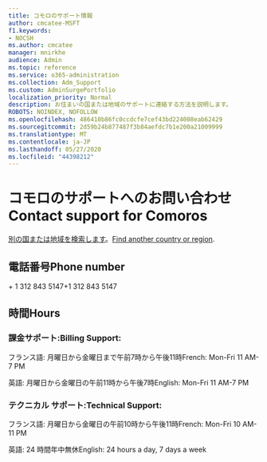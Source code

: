 ```yaml
---
title: コモロのサポート情報
author: cmcatee-MSFT
f1.keywords:
- NOCSH
ms.author: cmcatee
manager: mnirkhe
audience: Admin
ms.topic: reference
ms.service: o365-administration
ms.collection: Adm_Support
ms.custom: AdminSurgePortfolio
localization_priority: Normal
description: お住まいの国または地域のサポートに連絡する方法を説明します。
ROBOTS: NOINDEX, NOFOLLOW
ms.openlocfilehash: 486410b86fc0ccdcfe7cef43bd224008eab62429
ms.sourcegitcommit: 2d59b24b877487f3b84aefdc7b1e200a21009999
ms.translationtype: MT
ms.contentlocale: ja-JP
ms.lasthandoff: 05/27/2020
ms.locfileid: "44398212"
---
```

# <a name="contact-support-for-comoros"></a><span data-ttu-id="4eef3-103">コモロのサポートへのお問い合わせ</span><span class="sxs-lookup"><span data-stu-id="4eef3-103">Contact support for Comoros</span></span>

<span data-ttu-id="4eef3-104">[別の国または地域を検索します](../contact-support-for-business-products.md)。</span><span class="sxs-lookup"><span data-stu-id="4eef3-104">[Find another country or region](../contact-support-for-business-products.md).</span></span>

## <a name="phone-number"></a><span data-ttu-id="4eef3-105">電話番号</span><span class="sxs-lookup"><span data-stu-id="4eef3-105">Phone number</span></span>
<span data-ttu-id="4eef3-106">+ 1 312 843 5147</span><span class="sxs-lookup"><span data-stu-id="4eef3-106">+1 312 843 5147</span></span>

## <a name="hours"></a><span data-ttu-id="4eef3-107">時間</span><span class="sxs-lookup"><span data-stu-id="4eef3-107">Hours</span></span>
### <a name="billing-support"></a><span data-ttu-id="4eef3-108">課金サポート:</span><span class="sxs-lookup"><span data-stu-id="4eef3-108">Billing Support:</span></span>

<span data-ttu-id="4eef3-109">フランス語: 月曜日から金曜日まで午前7時から午後11時</span><span class="sxs-lookup"><span data-stu-id="4eef3-109">French: Mon-Fri 11 AM-7 PM</span></span>

<span data-ttu-id="4eef3-110">英語: 月曜日から金曜日の午前11時から午後7時</span><span class="sxs-lookup"><span data-stu-id="4eef3-110">English: Mon-Fri 11 AM-7 PM</span></span>

### <a name="technical-support"></a><span data-ttu-id="4eef3-111">テクニカル サポート:</span><span class="sxs-lookup"><span data-stu-id="4eef3-111">Technical Support:</span></span>

<span data-ttu-id="4eef3-112">フランス語: 月曜日から金曜日の午前10時から午後11時</span><span class="sxs-lookup"><span data-stu-id="4eef3-112">French: Mon-Fri 10 AM-11 PM</span></span>

<span data-ttu-id="4eef3-113">英語: 24 時間年中無休</span><span class="sxs-lookup"><span data-stu-id="4eef3-113">English: 24 hours a day, 7 days a week</span></span>
